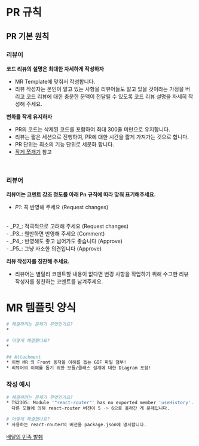 # PR 규칙
## PR 기본 원칙

### 리뷰이

**코드 리뷰의 설명은 최대한 자세하게 작성하자**

- MR Template에 맞춰서 작성합니다.
- 리뷰 작성자는 본인이 알고 있는 사항을 리뷰어들도 알고 있을 것이라는 가정을 버리고 코드 리뷰에 대한 충분한 문맥이 전달될 수 있도록 코드 리뷰 설명을 자세히 작성해 주세요.

**변화를 작게 유지하자**

- PR의 코드는 삭제된 코드를 포함하여 최대 300줄 미만으로 유지합니다.
- 리뷰는 짧은 세션으로 진행하여, PR에 대한 시간을 짧게 가져가는 것으로 합니다.
- PR 단위는 최소의 기능 단위로 세분화 합니다.
- [작게 쪼개기](https://soojin.ro/review/small-cls) 참고

<br>

### 리뷰어
**리뷰어는 코멘트 강조 정도를 아래 Pn 규칙에 따라 맞춰 표기해주세요.**
<br>
- _P1_: 꼭 반영해 주세요 (Request changes)
<br>
- _P2_: 적극적으로 고려해 주세요 (Request changes)
<br>
- _P3_: 웬만하면 반영해 주세요 (Comment)
<br>
- _P4_: 반영해도 좋고 넘어가도 좋습니다 (Approve)
<br>
- _P5_: 그냥 사소한 의견입니다 (Approve)
<br>

**리뷰 작성자를 칭찬해 주세요.**
- 리뷰어는 별달리 코멘트할 내용이 없다면 변경 사항을 작업하기 위해 수고한 리뷰 작성자를 칭찬하는 코멘트를 남겨주세요.


# MR 템플릿 양식

```bash
# 해결하려는 문제가 무엇인가요?
*

# 어떻게 해결했나요?
*

## Attachment
* 이번 MR 의 Front 동작을 이해를 돕는 GIF 파일 첨부!
* 리뷰어의 이해를 돕기 위한 모듈/클래스 설계에 대한 Diagram 포함!
```

### 작성 예시

```bash
# 해결하려는 문제가 무엇인가요?
* TS2305: Module '"react-router"' has no exported member 'useHistory'. 에러를 내면서 빌드가 깨집니다.
  다른 모듈에 의해 react-router 버전이 5 -> 6으로 올라간 게 문제입니다.

# 어떻게 해결했나요?
* 사용하는 react-router의 버전을 package.json에 명시합니다.
```

[배달의 민족 발췌](https://techblog.woowahan.com/7152/) 